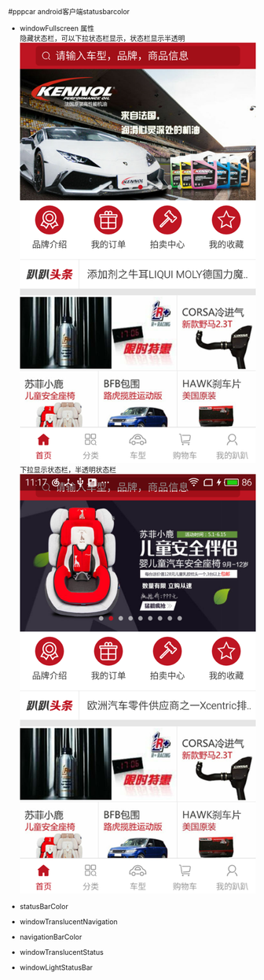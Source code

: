 #pppcar android客户端statusbarcolor

* windowFullscreen 属性  
隐藏状态栏，可以下拉状态栏显示，状态栏显示半透明  
![](images/full_screen_1.png)      
下拉显示状态栏，半透明状态栏
![](images/full_screen_2.png)

* statusBarColor

* windowTranslucentNavigation

* navigationBarColor

* windowTranslucentStatus

* windowLightStatusBar
